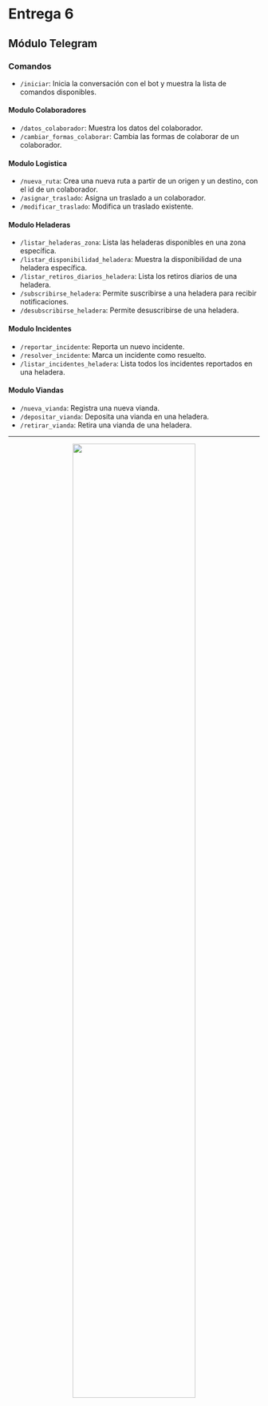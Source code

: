 # Entrega 6

## Módulo Telegram

### Comandos

- `/iniciar`: Inicia la conversación con el bot y muestra la lista de comandos disponibles.

#### Modulo Colaboradores
- `/datos_colaborador`: Muestra los datos del colaborador.
- `/cambiar_formas_colaborar`: Cambia las formas de colaborar de un colaborador.

#### Modulo Logistica
- `/nueva_ruta`: Crea una nueva ruta a partir de un origen y un destino, con el id de un colaborador.
- `/asignar_traslado`: Asigna un traslado a un colaborador.
- `/modificar_traslado`: Modifica un traslado existente.

#### Modulo Heladeras
- `/listar_heladeras_zona`: Lista las heladeras disponibles en una zona específica.
- `/listar_disponibilidad_heladera`: Muestra la disponibilidad de una heladera específica.
- `/listar_retiros_diarios_heladera`: Lista los retiros diarios de una heladera.
- `/subscribirse_heladera`: Permite suscribirse a una heladera para recibir notificaciones.
- `/desubscribirse_heladera`: Permite desuscribirse de una heladera.

#### Modulo Incidentes
- `/reportar_incidente`: Reporta un nuevo incidente.
- `/resolver_incidente`: Marca un incidente como resuelto.
- `/listar_incidentes_heladera`: Lista todos los incidentes reportados en una heladera.

#### Modulo Viandas
- `/nueva_vianda`: Registra una nueva vianda.
- `/depositar_vianda`: Deposita una vianda en una heladera.
- `/retirar_vianda`: Retira una vianda de una heladera.

<hr>
<div id="footer" align="center">
  <a href="https://www.frba.utn.edu.ar/">
  <img src="https://github.com/ddsutn-k3003/2024-tp-entrega-2-kenzogrosvald/assets/94919997/f35d82b8-fd1a-435a-b1d9-3aad2785b732" style="width:70%; height:auto;">
  </a>
</div>
